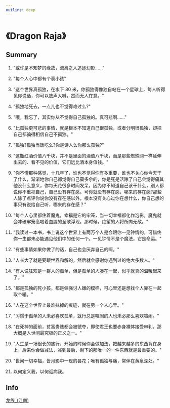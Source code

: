 ```yaml
---
outline: deep
---
```


# 《Dragon Raja》

## Summary

1. "或许是不知梦的缘故，流离之人追逐幻影……"
2. "每个人心中都有个衰小孩"
3. "这个世界真孤独，在水下 80 米，你孤独得像独自站在一个星球上，每人听得见你说话，你可以放声大喊，然而无人在意。"
4. "孤独地死去，一点儿也不觉得难过么?"
5. "哦，我忘了，其实你从不觉得自己孤独的。真可悲啊......"
6. "比孤独更可悲的事情，就是根本不知道自己很孤独，或者分明很孤独，却把自己都骗得相信自己不孤独。"
7. "孤独?孤独当饭吃么?你是诗人么你那么孤独?"
8. "这瓶红酒价值八千块，并不是里面的酒值八千块，而是那些蜘蛛网一样延伸出去的、看不见的价值，它们远比酒本身值钱。"
9. "你不懂那种感觉，十几年了，谁也不觉得你有多重要，谁也不关心你今天干了什么，渐渐地你自己都觉得自己蛮多余的，你是死是活除了自己会觉得痛其他没什么意义，你每天花很多时间发呆，因为你不知道自己该干什么，别人都说你不重视自己，自己没有存在感。可你就没有存在感，哪来的存在感?那些人除了点评你说你没有存在感以外，根本没有关心过你在想什么，你自己想的事只有说给自己听，哪来的存在感？"

10. "每个人心里都住着魔鬼，幸福是它的牢笼，当一切幸福都化作泡影，魔鬼就会冲破牢笼高唱着血腥的圣歌浮现。那时候，绝望的人将所向无敌。"
11. "我读过一本书，书上说这个世界上有两万个人是会跟你一见钟情的，可惜终你一生都未必能遇见他们中的任何一个。一见钟情不是个魔法，它是命运。"
12. "有些事情如果你做了的话，自己也会厌弃自己的啊。"
13. "人长大了就是要跟世界和解的，然后就会感谢你遇到过的绝大多数人。"
14. "有人说狂欢是一群人的孤单，但是孤单的人凑在一起，似乎就真的温暖起来了。"
15. "都是孤独的死小孩，都是倔强讨人嫌的模样，可心里还是想找个人靠在一起取个暖。"
16. "人在这个世界上最难抹掉的痕迹，就在另一个人心里。"
17. "习惯于孤单的人未必喜欢孤单，就行总是喧闹的人也未必那么喜欢喧闹。"
18. "在死神的面前，贫富贵贱都会被虢夺，即使君王也要赤身裸体接受审判，那大概是人世间最究极的正义之一。"
19. "人生是一场很长的旅行，开始的时候你会做加法，把越来越多的东西背在身上，后来你会做减法，减到最后，剩下的那唯一的一件东西就是最重要的。"
20. "世间一切幸福，皆月影中一现的昙花；唯有孤独与痛，常伴在黄泉深处。"
21. 以何定义我，以何诟病我。

## Info

[龙族\_(江南)](<https://zh.wikipedia.org/wiki/%E9%BE%99%E6%97%8F_(%E6%B1%9F%E5%8D%97)>)
